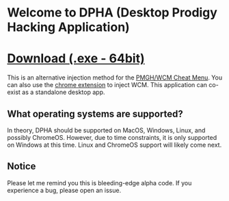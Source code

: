 # Welcome to DPHA (Desktop Prodigy Hacking Application)
# [Download (.exe - 64bit)](https://github.com/LeoBadeaux/DPHA/blob/main/out/make/squirrel.windows/x64/DPHA%20Setup.exe?raw=true)
This is an alternative injection method for the [PMGH/WCM Cheat Menu](https://github.com/Prodigy-Hacking/ProdigyMathGameHacking).
You can also use the [chrome extension](https://chrome.google.com/webstore/detail/prodigy-hacking-extension/nmipcbdicnmjoifanpdcjdmifeioglkm) to inject WCM.
This application can co-exist as a standalone desktop app.

## What operating systems are supported?
In theory, DPHA should be supported on MacOS, Windows, Linux, and possibly ChromeOS.
However, due to time constraints, it is only supported on Windows at this time. Linux and ChromeOS support will likely come next.

## Notice
Please let me remind you this is bleeding-edge alpha code. If you experience a bug, please open an issue.
